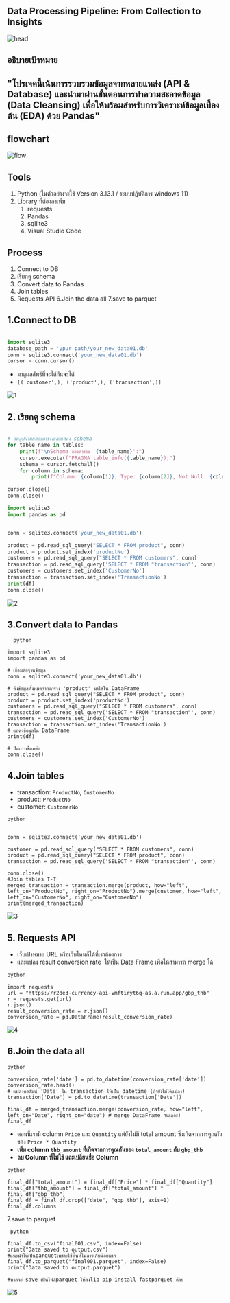 ## Data Processing Pipeline: From Collection to Insights


![head](images/head.jpg)


## อธิบายเป้าหมาย

"โปรเจคนี้เน้นการรวบรวมข้อมูลจากหลายแหล่ง (API & Database) และนำมาผ่านขั้นตอนการทำความสะอาดข้อมูล (Data Cleansing) เพื่อให้พร้อมสำหรับการวิเคราะห์ข้อมูลเบื้องต้น (EDA) ด้วย Pandas"
--


## flowchart

![flow](images/flow.png)


## Tools

1. Python (ในตัวอย่างจะใช้ Version 3.13.1 / ระบบปฏิบัติการ windows 11)
2. Library ที่ต้องลงเพิ่ม
    1. requests
    2. Pandas
    3. sqllite3
    4. Visual Studio Code

## Process

1. Connect to DB
2. เรียกดู schema
3. Convert data to Pandas
4. Join tables
5. Requests API
6.Join the data all
7.save to parquet


## 1.Connect to DB

```  python

import sqlite3
database_path = 'ypur path/your_new_data01.db'
conn = sqlite3.connect('your_new_data01.db')
cursor = conn.cursor()
```

- มาดูผลลัพธ์ที่จะได้กันจะได้
- `[('customer',), ('product',), ('transaction',)]`

![1](images/1.jpg)


## 2. เรียกดู schema

```  python

# วนลูปผ่านแต่ละตารางและแสดง schema
for table_name in tables:
    print(f"\nSchema ของตาราง '{table_name}':")
    cursor.execute(f"PRAGMA table_info({table_name});")
    schema = cursor.fetchall()
    for column in schema:
        print(f"Column: {column[1]}, Type: {column[2]}, Not Null: {column[3]}, Default Value: {column[4]}, Primary Key: {column[5]}")

cursor.close()
conn.close()

import sqlite3
import pandas as pd


conn = sqlite3.connect('your_new_data01.db')

product = pd.read_sql_query("SELECT * FROM product", conn)
product = product.set_index('productNo') 
customers = pd.read_sql_query("SELECT * FROM customers", conn)
transaction = pd.read_sql_query('SELECT * FROM "transaction"', conn)
customers = customers.set_index('CustomerNo')  
transaction = transaction.set_index('TransactionNo')
print(df)
conn.close() 

```

![2](images/2.jpg)



## 3.Convert data to Pandas


```  
  python

import sqlite3
import pandas as pd

# เชื่อมต่อฐานข้อมูล
conn = sqlite3.connect('your_new_data01.db')

# ดึงข้อมูลทั้งหมดจากตาราง 'product' มาใส่ใน DataFrame
product = pd.read_sql_query("SELECT * FROM product", conn)
product = product.set_index('productNo') 
customers = pd.read_sql_query("SELECT * FROM customers", conn)
transaction = pd.read_sql_query('SELECT * FROM "transaction"', conn)
customers = customers.set_index('CustomerNo')  
transaction = transaction.set_index('TransactionNo')
# แสดงข้อมูลใน DataFrame
print(df)

# ปิดการเชื่อมต่อ
conn.close()

```

## 4.Join tables

- transaction: `ProductNo`, `CustomerNo`
- product: `ProductNo`
- customer: `CustomerNo`

```  
python


conn = sqlite3.connect('your_new_data01.db')

customer = pd.read_sql_query("SELECT * FROM customers", conn)
product = pd.read_sql_query("SELECT * FROM product", conn)
transaction = pd.read_sql_query('SELECT * FROM "transaction"', conn)

conn.close()
#Join tables T-T 
merged_transaction = transaction.merge(product, how="left", left_on="ProductNo", right_on="ProductNo").merge(customer, how="left", left_on="CustomerNo", right_on="CustomerNo")
print(merged_transaction)

```
![3](images/3.jpg)


## 5. Requests API


- เว็บเป้าหมาย URL หรือเว็บไหนก็ได้ที่เราต้องการ
- และแปลง result conversion rate  ให้เป็น Data Frame เพื่อให้สามารถ merge  ได้

```  
python

import requests
url = "https://r2de3-currency-api-vmftiryt6q-as.a.run.app/gbp_thb"
r = requests.get(url)
r.json()
result_conversion_rate = r.json()
conversion_rate = pd.DataFrame(result_conversion_rate)

```  

![4](images/4.jpg)


## 6.Join the data all

```  
python

conversion_rate['date'] = pd.to_datetime(conversion_rate['date'])
conversion_rate.head()
# แปลงคอลัมน์ 'Date' ใน transaction ให้เป็น datetime (ถ้ายังไม่ได้แปลง)
transaction['Date'] = pd.to_datetime(transaction['Date'])

final_df = merged_transaction.merge(conversion_rate, how="left", left_on="Date", right_on="date") # merge DataFrame กันเถอะ!
final_df

```  
- ตอนนี้เรามี column `Price` และ `Quantity` แต่ยังไม่มี total amount ซึ่งเกิดจากการคูณกันของ `Price * Quantity`
- **เพิ่ม column `thb_amount` ที่เกิดจากการคูณกันของ `total_amount` กับ `gbp_thb`**
- **ลบ Column ที่ไม่ใช้ และเปลี่ยนชื่อ Column**

```  
python

final_df["total_amount"] = final_df["Price"] * final_df["Quantity"]
final_df["thb_amount"] = final_df["total_amount"] * final_df["gbp_thb"]
final_df = final_df.drop(["date", "gbp_thb"], axis=1)
final_df.columns

```  

7.save to parquet

```  
 python

final_df.to_csv("final001.csv", index=False)
print("Data saved to output.csv")
#แนะนำให้เป็นparquetเพราะใช้พื้นที่ในการเก็บน้อยมาก
final_df.to_parquet("final001.parquet", index=False)
print("Data saved to output.parquet")

#หากจะ save เป็นไฟล์parquet ให้ลงlib pip install fastparquet ด้วย

``` 
![5](images/5.jpg)
